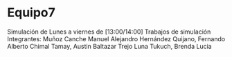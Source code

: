 # Equipo7
Simulación de Lunes a viernes de [13:00/14:00]
Trabajos de simulación
Integrantes:
Muñoz Canche Manuel Alejandro 
Hernández Quijano, Fernando Alberto
Chimal Tamay, Austin Baltazar
Trejo Luna Tukuch, Brenda Lucia
